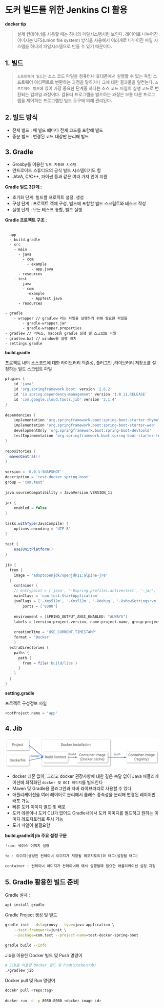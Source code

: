 # 도커 빌드를 위한 Jenkins CI 활용

**docker tip**

> 실제 컨테이너를 사용할 때는 하나의 파일시스템처럼 보인다. 레이어로 나누어진 이미지는 UFS(union file system) 방식을 사용해서 여러개로 나누어진 파일 시스템을 하나의 파일시스템으로 만들 수 있기 때문이다.

## 1. 빌드

> `소프트웨어 빌드`는 소스 코드 파일을 컴퓨터나 휴대폰에서 실행할 수 있는 독립 소프트웨어 아티팩트로 변환하는 과정을 말하거나 그에 대한 결과물을 일컫는다. `소프트웨어 빌드`에 있어
> 가장 중요한 단계중 하나는 소스 코드 파일이 실행 코드로 변환되는 컴파일 과정이다. 컴퓨터 프로그램을 빌드하는 과정은 보통 다른 프로그램을 제어하는 프로그램인 빌드 도구에 의해 관리된다.

## 2. 빌드 방식

- 전체 빌드 : 매 빌드 떄마다 전체 코드를 포함해 빌드
- 증분 빌드 : 변경된 코드 대상만 분리해 빌드

## 3. Gradle

- Grooby를 이용한 `빌드 자동화 시스템`
- 안드로이드 스튜디오의 공식 빌드 시스템이기도 함
- JAVA, C/C++, 파이썬 등과 같은 여러 가지 언어 지원

**Gradle 빌드 3단계 :**

- 초기화 단계: 빌드할 프로젝트 설정, 생성
- 구성 단계 : 프로젝트 객체 구성, 빌드에 포함할 빌드 스크립트와 테스크 작성
- 실행 단계 : 모든 테스크 통합, 빌드 실행

**Gradle 프로젝트 구조 :**

```

- app
  - build.gradle
  - src
    - main
      - java
        - com
          - example
            - app.java
      - resources
    - test
      - java
        - com
          -example
            - AppTest.java
      - resources

- gradle
    - wrapper // gradlew 라는 파일을 실행하기 위해 필요한 파일들
        - gradle-wrapper.jar
        - gradle-wrapper.properties
- gradlew // 리눅스, macos용 gradle 실행 쉘 스크립트 파일
- gradlew.bat // window용 실행 배치
- settings.gradle

```

**build.gradle**

프로젝트 내의 소스코드에 대한 라이브러리 의존성, 플러그인 ,라이브러리 저장소를 설정하는 빌드 스크립트 파일

```gradle
plugins {
    id 'java'
    id 'org.springframework.boot' version '2.6.2'
    id 'io.spring.dependency-management' version '1.0.11.RELEASE'
    id 'com.google.cloud.tools.jib' version '3.1.4'
}

dependencies {
    implementation 'org.springframework.boot:spring-boot-starter-thymeleaf'
	implementation 'org.springframework.boot:spring-boot-starter-web'
	developmentOnly 'org.springframework.boot:spring-boot-devtools'
	testImplementation 'org.springframework.boot:spring-boot-starter-test'
}

repositories {
  mavenCentral()
}

version = '0.0.1-SNAPSHOT'
description = 'test-docker-spring-boot'
group = 'com.test'

java.sourceCompatibility = JavaVersion.VERSION_11

jar {
	enabled = false
}

tasks.withType(JavaCompile) {
    options.encoding = 'UTF-8'
}

test {
	useJUnitPlatform()
}

jib {
  from {
    image = 'adoptopenjdk/openjdk11:alpine-jre'
  }
	container {
    // entrypoint = ['java', '-Dspring.profiles.active=test', '-jar', 'test-docker-spring-boot-0.0.1-SNAPSHOT.jar']
    mainClass = 'com.test.StartApplication'
    jvmFlags = ['-Xms512m', '-Xmx512m', '-Xdebug', '-XshowSettings:vm', '-XX:+UnlockExperimentalVMOptions', '-XX:+UseContainerSupport']
		ports = ['8080']

    environment = [SPRING_OUTPUT_ANSI_ENABLED: "ALWAYS"]
    labels = [version:project.version, name:project.name, group:project.group]

    creationTime = 'USE_CURRENT_TIMESTAMP'
    format = 'Docker'
	}
  extraDirectories {
    paths {
      path {
        from = file('build/libs')
      }
    }
  }
}
```

**setting.gradle**

프로젝트 구성정보 파일

```gradle
rootProject.name = 'app'
```

## 4. Jib

<img src="./resource/docker_build_flow.png"/>

- docker 데몬 없이, 그리고 docker 권장사항에 대한 깊은 숙달 없이 Java 애플리케이션에 최적화된 `docker 및 OCI 이미지`를 빌드한다
- Maven 및 Gradle용 플러그인과 자바 라이브러리로 사용할 수 있다.
- 애플리케이션을 여러 레이어로 분리해서 클래스 종속성을 분리해 변경된 레이어만 배포 가능
- 빠른 도커 이미지 빌드 및 배포
- 도커 데몬이나 도커 CLI가 없어도 Gradle내에서 도커 이미지를 빌드하고 원하는 이미지 레포지토리로 푸시 가능
- 도커 파일이 불필요함

**build.gradle의 jib 주요 설정 구문**

```
from: 베이스 이미지 설정

to : 이미지(생성된 컨테이너 이미지가 저장될 레포지토리)와 태그(설정될 태그)

container : 컨테이너 이미지가 컨테이너화 돼서 실행될때 필요한 애플리케이션 설정 지정

```

## 5. Gradle 활용한 빌드 준비

Gradle 설치 :

```sh
apt install gradle
```

Gradle Project 생성 및 빌드

```sh
gradle init --dsl=groovy --type=java-application \
    --test-framework=junit \
    --package=com.text --project-name=test-docker-spring-boot

gradle build --info
```

Jib을 이용한 Docker 빌드 및 Push 명령어

```sh
# Jib을 이용한 Docker 빌드 및 Push(DockerHub)
./gradlew jib
```

Docker pull 및 Run 명령어

```sh
docekr pull <repo:tag>

docker run -d -p 8080:8080 <docker image id>
```
